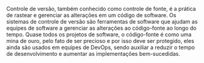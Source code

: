 Controle de versão, também conhecido como controle de
fonte, é a prática de rastear e gerenciar as alterações em
um código de software. Os sistemas de controle de versão
são ferramentas de software que ajudam as equipes de
software a gerenciar as alterações ao código-fonte ao
longo do tempo. Quase todos os projetos de software, o
código-fonte é como uma mina de ouro, pelo fato de ser
precioso e por isso deve ser protegido, eles ainda são
usados em equipes de DevOps, sendo auxiliar a reduzir o
tempo de desenvolvimento e aumentar as implementações
bem-sucedidas.